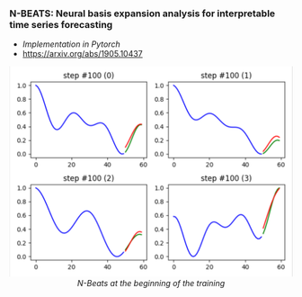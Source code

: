 ### N-BEATS: Neural basis expansion analysis for interpretable time series forecasting
- *Implementation in Pytorch*
- https://arxiv.org/abs/1905.10437


<p align="center">
  <img src="nbeats.png" width="600"><br/>
  <i>N-Beats at the beginning of the training</i><br><br>
</p>
